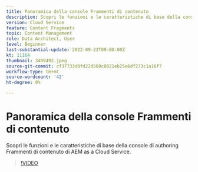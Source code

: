 ```yaml
---
title: Panoramica della console Frammenti di contenuto
description: Scopri le funzioni e le caratteristiche di base della console di authoring Frammenti di contenuto di AEM as a Cloud Service.
version: Cloud Service
feature: Content Fragments
topic: Content Management
role: Data Architect, User
level: Beginner
last-substantial-update: 2022-09-22T00:00:00Z
kt: 11164
thumbnail: 3409492.jpeg
source-git-commit: cf37733d0fd22d560c8021eb25e6df273c1a16f7
workflow-type: tm+mt
source-wordcount: '42'
ht-degree: 0%

---
```


# Panoramica della console Frammenti di contenuto

Scopri le funzioni e le caratteristiche di base della console di authoring Frammenti di contenuto di AEM as a Cloud Service.

>[!VIDEO](https://video.tv.adobe.com/v/3409492?quality=12&learn=on)
